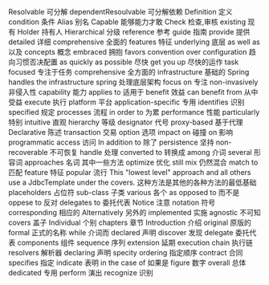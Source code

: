 Resolvable   可分解 dependentResoulvable 可分解依赖
Definition   定义
condition    条件
Alias    别名
Capable 能够能力才敢
Check 检查,审核
existing 现有
Holder 持有人
Hierarchical 分级
reference  参考
guide 指南
provide 提供
detailed 详细
comprehensive 全面的
features 特征
underlying 底层
as well as 以及
concepts 概念
embraced 拥抱
favors convention over configuration 趋向习惯否决配置
as quickly as possible 尽快
get you up 尽快的运作
task focused 专注于任务
comprehensive  全方面的
infrastructure 基础的
Spring handles the infrastructure spring 处理底层架构
focus on 专注
non-invasively 非侵入性
capability  能力
applies to 适用于
benefit 效益 can benefit from  从中受益
execute  执行
platform 平台
application-specific 专用
identifies  识别
specified  规定
processes 流程
in order to 为累
performance 性能
particularly 特别
intuitive 直观
hierarchy 等级
designator 代号
proxy-based 基于代理
Declarative 陈述
transaction 交易
option  选项
 impact on  碰撞 on 影响
 programmatic 
 access 访问
 In addition to 除了
 persistence  坚持
non-recoverable 不可恢复
handle 处理
converted to 转换成
 among 介词 several 形容词 approaches 名词 其中一些方法
optimize 优化
still mix 仍然混合
match to 匹配
feature 特征
popular 流行
This "lowest level" approach and all others use a JdbcTemplate under the covers. 这种方法是其他的各种方法的最低基础
placeholders 占位符
sub-class 子类
various 各个
as opposed to 而不是
oppese to 反对
delegates to 委托代表
Notice 注意
notation 符号
corresponding 相应的
Alternatively 另外的
implemented 实施
agnostic 不可知
covers 盖子
Individual 个别
chapters 章节
Introduction 介绍
original 原版的
formal 正式的名称
while 介词而
declared 声明
discover 发现
delegate 委托代表
components 组件
sequence 序列
extension 延期
execution chain  执行链
resolvers 解析器
declaring 声明
specity ordering 指定顺序
contract 合同
specifies 指定
indicate 表明
in the case of 如果是
figure 数字
overall 总体
dedicated 专用
perform  演出
recognize 识别
